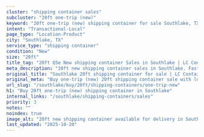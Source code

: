 ```yaml
---
cluster: "shipping container sales"
subcluster: "20ft one-trip (new)"
keyword: "20ft one-trip (new) shipping container for sale Southlake, TX"
intent: "Transactional-Local"
page_type: "Location-Product"
city: "Southlake, TX"
service_type: "shipping container"
condition: "New"
size: "20ft"
title_tag: "20ft Q5e New shipping container Sales in Southlake | LC Container"
meta_description: "20ft new shipping container sales in Southlake. Fast delivery, competitive pricing. Serving shipping containers area. Quote ID: DKZ. Call (214) 524-4168 for your free quote today."
original_title: "Southlake 20ft shipping container for sale | LC Container"
original_meta: "Buy one-trip (new) 20ft shipping container sale with local delivery in Southlake, TX. LC Container — local Since 2003. Request a fast quote today."
url_slug: "/southlake/buy/20ft/shipping-containers/one-trip-new"
h1: "Buy 20ft one-trip (new) shipping container in Southlake"
internal_links: "/southlake/shipping-containers/sales"
priority: 3
notes: ""
noindex: true
image_alt: "20ft new shipping container available for delivery in Southlake"
last_updated: "2025-10-20"
---
```


<!-- TODO: Add unique city/inventory copy, images, and internal links here. -->
